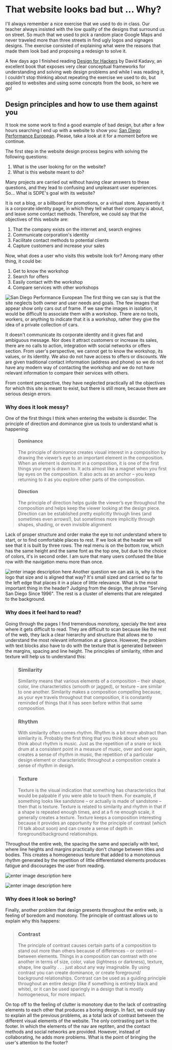 # That website looks bad but ... Why?

I'll always remember a nice exercise that we used to do in class. Our teacher always insisted with the low quality of the designs that surround us on street. So much that we used to pick a random place Google Maps and never traveled more than three streets in find ugly logos and signages designs. The exercise consisted of explaining what were the reasons that made them look bad and proposing a redesign to solve it.

A few days ago I finished reading [Design for Hackers](https://www.oreilly.com/library/view/design-for-hackers/9781119998952/) by David Kadavy, an excellent book that exposes very clear conceptual frameworks for understanding and solving web design problems and while I was reading it, I couldn't stop thinking about repeating the exercise we used to do, but applied to websites and using some concepts from the book, so here we go! 

## Design principles and how to use them against you

It took me some work to find a good example of bad design, but after a few hours searching I end up with a website to show you: [San Diego Performance European](https://sdpeuro.com). Please, take a look at it for a moment before we continue.

The first step in the website design process begins with solving the following questions:

1. What is the user looking for on the website?
3. What is this website meant to do?

Many projects are carried out without having clear answers to these questions, and they lead to confusing and unpleasant user experiences. So... What is SDPE's goal with its website?

It is not a blog, or a billboard for promotions, or a virtual store. Apparently it is a corporate identity page, in which they tell what their company is about, and leave some contact methods. Therefore, we could say that the objectives of this website are:

1. That the company exists on the internet and, search engines
2. Communicate corporation's identity
3. Facilitate contact methods to potential clients
4. Capture customers and increase your sales

Now, what does a user who visits this website look for? Among many other thing, it could be: 

1. Get to know the workshop
2. Search for offers
3. Easily contact with the workshop
4. Compare services with other workshops

![San Diego Performance European](https://raw.githubusercontent.com/BrianStefanovich/Personal-Site/BlogPost/content/blog/sdpeuro.png)
The first thing we can say is that the site neglects both owner and user needs and goals. The few images that appear show only cars out of frame. If we saw the images in isolation, it would be difficult to associate them with a workshop. There are no tools, workers, or anything to indicate that it is a workshop, rather they give the idea of ​​a private collection of cars.

It doesn't communicate its corporate identity and it gives flat and ambiguous message. Nor does it attract customers or increase its sales, there are no calls to action, integration with social networks or offers section. From user's perspective, we cannot get to know the workshop, its values, or its identity. We also do not have access to offers or discounts. We are given traditional contact information (address and phone) so we do not have any modern way of contacting the workshop and we do not have relevant information to compare their services with others.

From content perspective, they have neglected practically all the objectives for which this site is meant to exist, but there is still more, because there are serious design errors. 

### Why does it look messy? 

One of the first things I think when entering the website is disorder. The principle of direction and dominance give us tools to understand what is happening:

> #### Dominance
> The principle of dominance creates visual interest in a composition by drawing
the viewer’s eye to an important element in the composition. When an element
is dominant in a composition, it is one of the first things your eye is drawn to.
It acts almost like a magnet when you first lay eyes on the composition. It also
acts as an anchor – you keep returning to it as you explore other parts of the
composition.

> #### Direction
> The principle of direction helps guide the viewer’s eye throughout the
composition and helps keep the viewer looking at the design piece. Direction
can be established pretty explicitly through lines (and sometimes even arrows!),
but sometimes more implicitly through shapes, shading, or even invisible
alignment 

Lack of proper structure and order make the eye to not understand where to start, or to find comfortable places to rest. If we look at the header we will see that it is built by three rows. The real menu is on the bottom row, which has the same height and the same font as the top one, but due to the choice of colors, it's in second order. I am sure that many users confused the blue row with the navigation menu more than once.

![enter image description here](https://raw.githubusercontent.com/BrianStefanovich/Personal-Site/BlogPost/content/blog/that-website-looks-bad/header.png)
Another question we can ask is, why is the logo that size and is aligned that way? It's small sized and carried so far to the left edge that places it in a place of little relevance. What is the most important thing in the header? Judging from the design, the phrase "Serving San Diego Since 1996". The rest is a cluster of elements that are relegated to the background.

### Why does it feel hard to read?

Going through the pages I find tremendous monotony, specialy the text area where it gets difficult to read. They are difficult to scan because like the rest of the web, they lack a clear hierarchy and structure that allows me to understand the most relevant information at a glance.  However, the problem with text blocks also have to do with the texture that is generated between the margins, spacing and line height. The principles of similarity, rithm and texture will help us to understand this:

> ### Similarity
> Similarity means that various elements of a composition – their shape, color,
line characteristics (smooth or jagged), or texture – are similar to one another.
Similarity makes a composition compelling because, as your eye travels
throughout that composition, it is constantly reminded of things that it has seen
before within that same composition.

> ### Rhythm
>With similarity often comes rhythm. Rhythm is a bit more abstract than
similarity is. Probably the first thing that you think about when you think
about rhythm is music. Just as the repetition of a snare or kick drum at a
consistent point in a measure of music, over and over again, creates a sense of
rhythm in music, the repetition of a particular design element or characteristic
throughout a composition create a sense of rhythm in design.

> ### Texture
>Texture is the visual indication that something has characteristics that would be
palpable if you were able to touch them. For example, if something looks like
sandstone – or actually is made of sandstone – then that is texture. Texture is
related to similarity and rhythm in that if a shape is repeated enough times, and
at a fi ne enough scale, it generally creates a texture. Texture keeps a composition
interesting because it provides an opportunity for the principle of contrast (which
I’ll talk about soon) and can create a sense of depth in foreground/background
relationships.

Throughout the entire web, the spacing the same and specially with text, where line heights and margins practically don't change between titles and  bodies. This creates a homogeneous texture that added to a monotonous rhythm generated by the repetition of little differentiated elements produces fatigue and discourages the user from reading.

![enter image description here](https://raw.githubusercontent.com/BrianStefanovich/Personal-Site/BlogPost/content/blog/that-website-looks-bad/text3.png)


![enter image description here](https://raw.githubusercontent.com/BrianStefanovich/Personal-Site/BlogPost/content/blog/that-website-looks-bad/text1.png)
### Why does it look so boring?

Finally, another problem that design presents throughout the entire web, is feeling of boredom and monotony. The principle of contrast allows us to explain why this happens:

>### Contrast
>The principle of contrast causes certain parts of a composition to stand out
more than others because of differences – or contrast – between elements.
Things in a composition can contrast with one another in terms of size, color,
value (lightness or darkness), texture, shape, line quality . . . just about any way
imaginable. By using contrast you can create dominance, or create foreground/
background relationships. Contrast can be used as a guiding principle
throughout an entire design (like if something is entirely black and white), or it
can be used sparingly in a design that is mostly homogeneous, for more impact.

On top off to the feeling of clutter is monotony due to the lack of contrasting elements to each other that produces a boring design. In fact, we could say to explain all the previous problems, as a total lack of contrast between the different visual elements of the website.  The only contrasting part is the footer. In which the elements of the nav are reptiten, and the contact methods and social networks are provided. However, instead of collaborating, he adds more problems. What is the point of bringing the user's attention to the footer?
<!--stackedit_data:
eyJoaXN0b3J5IjpbMTY2OTkxMTE1NywtMjA5NjY1Mjk1OV19
-->